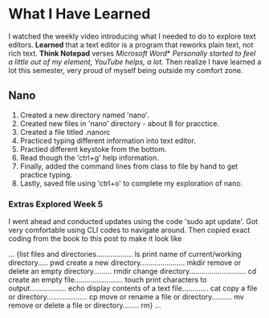 # What I Have Learned

I watched the weekly video introducing what I needed to do to explore text editors. 
**Learned** that a text editor is a program that reworks plain text, not rich text. 
**Think Notepad** verses *Microsoft Word**
*Personally started to feel a little out of my element, YouTube helps, a lot.*
Then realize I have learned a lot this semester, very proud of myself being outside my
comfort zone.

## Nano

1. Created a new directory named 'nano'.
2. Created new files in 'nano' directory - about 8 for pracctice.
3. Created a file titled .nanorc
4. Practiced typing different information into text editor.
5. Practied different keystoke from the bottom.
6. Read though the 'ctrl+g' help information.
7. Finally, added the command lines from class to file by hand to get practice typing.
8. Lastly, saved file using 'ctrl+o' to complete my exploration of nano.

### Extras Explored Week 5
I went ahead and conducted updates using the code 'sudo apt update'. 
Got very comfortable using CLI codes to navigate around. Then copied exact coding from the book 
to this post to make it look like

...
{list files and directories.................. ls
print name of current/working directory..... pwd
create a new directory...................... mkdir
remove or delete an empty directory......... rmdir
change directory............................ cd
create an empty file........................ touch
print characters to output.................. echo
display contents of a text file............. cat
copy a file or directory.................... cp
move or rename a file or directory.......... mv
remove or delete a file or directory........ rm}
...
